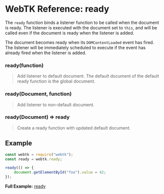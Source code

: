 WebTK Reference: ready
======================
The `ready` function binds a listener function to be called when the document is
ready.  The listener is executed with the document set to `this`, and will be
called even if the document is ready when the listener is added.

The document becomes ready when its `DOMContentLoaded` event has fired.  The
listener will be immediately scheduled to execute if the event has already fired
when the listener is added.

### ready(function)
> Add listener to default document.  The default document of the default ready
> function is the global document.

### ready(Document, function)
> Add listener to non-default document.

### ready(Document) => ready
> Create a ready function with updated default document.

Example
-------
```js
const webtk = require("webtk");
const ready = webtk.ready;

ready(() => {
    document.getElementById("foo").value = 42;
});
```

**Full Example:** [ready](../src/test/ready.html)
